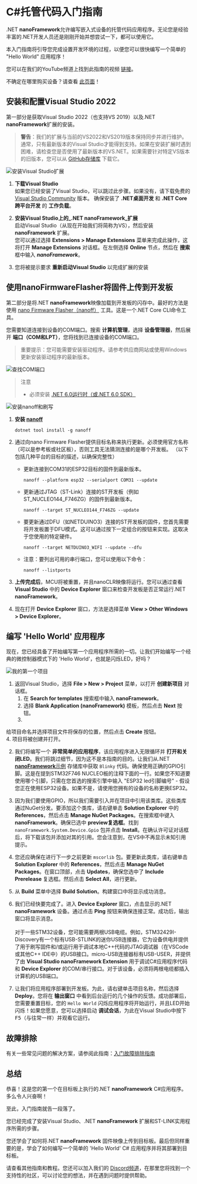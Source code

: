 # C#托管代码入门指南

.NET **nanoFramework**允许编写嵌入式设备的托管代码应用程序。无论您是经验丰富的.NET开发人员还是刚刚开始并想尝试一下，都可以使用它。

本入门指南将引导您完成设置开发环境的过程，以便您可以很快编写一个简单的 "Hello World" 应用程序！

您可以在我们的YouTube频道上找到此指南的视频 [链接](https://youtu.be/iZdN2GmefXI)。

不确定在哪里购买设备？请查看 [此页面](where-to-buy-devices.md)！

## 安装和配置Visual Studio 2022

第一部分是获取Visual Studio 2022（也支持VS 2019）以及.NET **nanoFramework**扩展的安装。

>**警告**：我们的扩展与当前的VS2022和VS2019版本保持同步并进行维护。通常，只有最新版本的Visual Studio才能得到支持。如果在安装扩展时遇到困难，请检查您是否使用了最新版本的VS.NET。如果需要针对特定VS版本的旧版本，您可以从 [GitHub存储库](https://github.com/nanoframework/nf-Visual-Studio-extension/releases) 下载它。

![安装Visual Studio扩展](../../images/getting-started-guides/getting-started-extension-installation.gif)

1. **下载Visual Studio**  
   如果您已经安装了Visual Studio，可以跳过此步骤。如果没有，请下载免费的 [Visual Studio Community](https://www.visualstudio.com/downloads) 版本。
   确保安装了 **.NET桌面开发** 和 **.NET Core跨平台开发** 的 **工作负载**。

2. **安装Visual Studio上的_.NET nanoFramework_扩展**  
   启动Visual Studio（从现在开始我们将简称为VS），然后安装 **nanoFramework** 扩展。  
   您可以通过选择 **Extensions > Manage Extensions** 菜单来完成此操作，这将打开 **Manage Extensions** 对话框。在左侧选择 **Online** 节点，然后在 **搜索** 框中输入 **_nanoFramework_**。

3. 您将被提示要求 **重新启动Visual Studio** 以完成扩展的安装

## 使用nanoFirmwareFlasher将固件上传到开发板

第二部分是将.NET **nanoFramework**映像加载到开发板的闪存中。最好的方法是使用 [nano Firmware Flasher（nanoff）](https://github.com/nanoframework/nanoFirmwareFlasher) 工具。这是一个.NET Core CLI命令工具。

您需要知道连接到设备的COM端口。搜索 **计算机管理**，选择 **设备管理器**，然后展开 **端口（COM和LPT）**，您将找到已连接设备的COM端口。

> 重要提示：您可能需要安装驱动程序。请参考供应商网站或使用Windows更新安装驱动程序的最新版本。

![查找COM端口](../../images/getting-started-guides/getting-started-find-com-port.gif)

> 注意
>
> - 必须安装 [.NET 6.0运行时（或.NET 6.0 SDK）](https://dotnet.microsoft.com/download)

![安装nanoff和刷写](../../images/getting-started-guides/getting-started-install-nanoff-flash-esp32.gif)

1. **安装 [nanoff](https://github.com/nanoframework/nanoFirmwareFlasher)**

    ```console
    dotnet tool install -g nanoff
    ```

2. 通过向nano Firmware Flasher提供目标名称来执行更新。必须使用官方名称（可以是参考板或社区板），否则工具无法猜测连接的是哪个开发板。
（以下包括几种平台的目标的描述，以确保完整性）

    - 更新连接到COM31的ESP32目标的固件到最新版本。

        ```console
        nanoff --platform esp32 --serialport COM31 --update
        ```

    - 更新通过JTAG（ST-Link）连接的ST开发板（例如ST_NUCLEO144_F746ZG）的固件到最新版本。

        ```console
        nanoff --target ST_NUCLEO144_F746ZG --update
        ```

    - 要更新通过DFU（如NETDUINO3）连接的ST开发板的固件，您首先需要将开发板置于DFU模式。这可以通过按下一定组合的按钮来实现。这取决于您使用的特定硬件。

        ```console
        nanoff --target NETDUINO3_WIFI --update --dfu
        ```

    - 注意：要列出可用的串行端口，您可以使用以下命令：

        ```console
        nanoff --listports
        ```

3. **上传完成后**，MCU将被重置，并且nanoCLR映像将运行。您可以通过查看 **Visual Studio** 中的 **Device Explorer** 窗口来检查开发板是否正常运行.NET **nanoFramework**。

4. 现在打开 **Device Explorer** 窗口，方法是选择菜单 **View > Other Windows > Device Explorer**。

## 编写 'Hello World' 应用程序

现在，您已经具备了开始编写第一个应用程序所需的一切。让我们开始编写一个经典的微控制器模式下的 'Hello World'，也就是闪烁LED，好吗？

![我的第一个项目](../../images/getting-started-guides/getting-started-first-project.gif)

1. 返回Visual Studio，选择 **File > New > Project** 菜单，以打开 **创建新项目** 对话框。  
   1. 在 **Search for templates** 搜索框中输入 **nanoFramework**。
   2. 选择 **Blank Application (nanoFramework)** 模板，然后点击 **Next** 按钮。
   3.

 给项目命名并选择项目文件将保存的位置，然后点击 **Create** 按钮。  
   4. 项目将被创建并打开。

2. 我们将编写一个 **非常简单的应用程序**，该应用程序进入无限循环并 **打开和关闭LED**。我们将跳过细节，因为这不是本指南的目的。让我们从.NET [**nanoFramework**示例](https://github.com/nanoframework/Samples/tree/master/samples/Blinky) 存储库中获取 `Blinky` 代码。确保使用正确的GPIO引脚。这是在提到STM32F746 NUCLEO板的注释下面的一行。如果您不知道要使用哪个引脚，只需在您首选的搜索引擎中输入 "ESP32 led引脚编号" - 假设您正在使用ESP32设备。如果不是，请使用您拥有的设备的名称更换ESP32。

3. 因为我们要使用GPIO，所以我们需要引入并在项目中引用该类库。这些类库通过NuGet分发。要添加这个类库，请右键单击 **Solution Explorer** 中的 **References**，然后点击 **Manage NuGet Packages**。在搜索框中键入 **nanoFramework**。确保已选中 **preview复选框**。找到 `nanoFramework.System.Device.Gpio` 包并点击 **Install**。在确认许可证对话框后，将下载该包并添加对其的引用。您会注意到，在VS中不再显示未知引用提示。

4. 您还应确保在进行下一步之前更新 `mscorlib` 包。要更新此类库，请右键单击 **Solution Explorer** 中的 **References**，然后点击 **Manage NuGet Packages**。在窗口顶部，点击 **Updates**，确保您选中了 **Include Prerelease** 复选框。然后点击 **Select All**，进行更新。

5. 从 **Build** 菜单中选择 **Build Solution**。构建窗口中将显示成功消息。

6. 我们已经快要完成了。进入 **Device Explorer** 窗口，点击显示的.NET **nanoFramework** 设备。通过点击 **Ping** 按钮来确保连接正常。成功后，输出窗口将显示消息。<BR/><BR/>
对于一些STM32设备，您可能需要两根USB电缆。例如，STM32429I-Discovery有一个标有USB-STLINK的迷你USB连接器，它为设备供电并提供了用于刷写固件和/或运行用于调试本地C++代码的JTAG调试器（在VSCode或其他C++ IDE中）的USB接口。micro-USB连接器标有USB-USER，并提供了由 **Visual Studio nanoFramework Extension** 用于调试C#应用程序代码和 **Device Explorer** 的COM/串行接口。对于该设备，必须将两根电缆都插入计算机的USB端口。

7. 让我们将应用程序部署到开发板。为此，请右键单击项目名称，然后选择 **Deploy**。您将在 **输出窗口** 中看到后台运行的几个操作的反馈。成功部署后，您需要重置目标，您的 `Hello World` 闪烁应用程序将开始运行，并且LED开始闪烁！如果您愿意，您可以选择启动 **调试会话**，为此在Visual Studio中按下 <kbd>F5</kbd>（与往常一样）并观看它运行。

## 故障排除

有关一些常见问题的解决方案，请参阅此指南：[入门故障排除指南](trouble-shooting-guide.md)

## 总结

恭喜！这是您的第一个在目标板上执行的.NET **nanoFramework** C#应用程序。多么令人兴奋啊！

至此，入门指南就告一段落了。

您已经完成了安装Visual Studio、.NET **nanoFramework** 扩展和ST-LINK实用程序所需的步骤。

您还学会了如何将.NET **nanoFramework** 固件映像上传到目标板。最后但同样重要的是，学会了如何编写一个简单的 'Hello World' C# 应用程序并将其部署到目标板。

请查看其他指南和教程。您还可以加入我们的 [Discord频道](https://discordapp.com/invite/gCyBu8T)，在那里您将找到一个支持性的社区，可以讨论您的想法，并在遇到问题时提供帮助。